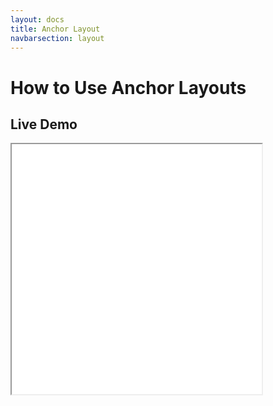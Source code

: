 ```yaml
---
layout: docs
title: Anchor Layout
navbarsection: layout
---
```


How to Use Anchor Layouts
====================

Live Demo
-----------

<iframe src="/wasm_control/anchorlayout.html" height="400" width="400" title="Live Demo" scrolling="no"></iframe>


